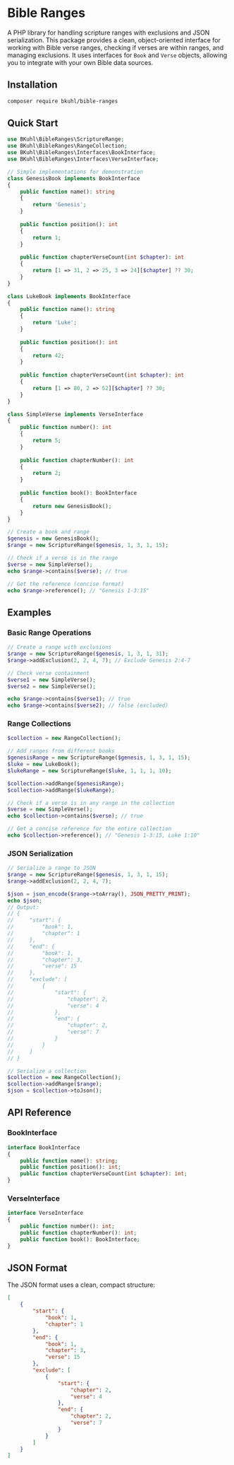 # Bible Ranges

A PHP library for handling scripture ranges with exclusions and JSON serialization. This package provides a clean, object-oriented interface for working with Bible verse ranges, checking if verses are within ranges, and managing exclusions. It uses interfaces for `Book` and `Verse` objects, allowing you to integrate with your own Bible data sources.

## Installation

```bash
composer require bkuhl/bible-ranges
```

## Quick Start

```php
use BKuhl\BibleRanges\ScriptureRange;
use BKuhl\BibleRanges\RangeCollection;
use BKuhl\BibleRanges\Interfaces\BookInterface;
use BKuhl\BibleRanges\Interfaces\VerseInterface;

// Simple implementations for demonstration
class GenesisBook implements BookInterface
{
    public function name(): string 
    { 
        return 'Genesis'; 
    }
    
    public function position(): int 
    { 
        return 1; 
    }
    
    public function chapterVerseCount(int $chapter): int 
    {
        return [1 => 31, 2 => 25, 3 => 24][$chapter] ?? 30;
    }
}

class LukeBook implements BookInterface
{
    public function name(): string 
    { 
        return 'Luke'; 
    }
    
    public function position(): int 
    { 
        return 42; 
    }
    
    public function chapterVerseCount(int $chapter): int 
    {
        return [1 => 80, 2 => 52][$chapter] ?? 30;
    }
}

class SimpleVerse implements VerseInterface
{
    public function number(): int 
    { 
        return 5; 
    }
    
    public function chapterNumber(): int 
    { 
        return 2; 
    }
    
    public function book(): BookInterface 
    { 
        return new GenesisBook(); 
    }
}

// Create a book and range
$genesis = new GenesisBook();
$range = new ScriptureRange($genesis, 1, 3, 1, 15);

// Check if a verse is in the range
$verse = new SimpleVerse();
echo $range->contains($verse); // true

// Get the reference (concise format)
echo $range->reference(); // "Genesis 1-3:15"
```

## Examples

### Basic Range Operations

```php
// Create a range with exclusions
$range = new ScriptureRange($genesis, 1, 3, 1, 31);
$range->addExclusion(2, 2, 4, 7); // Exclude Genesis 2:4-7

// Check verse containment
$verse1 = new SimpleVerse();
$verse2 = new SimpleVerse();

echo $range->contains($verse1); // true
echo $range->contains($verse2); // false (excluded)
```

### Range Collections

```php
$collection = new RangeCollection();

// Add ranges from different books
$genesisRange = new ScriptureRange($genesis, 1, 3, 1, 15);
$luke = new LukeBook();
$lukeRange = new ScriptureRange($luke, 1, 1, 1, 10);

$collection->addRange($genesisRange);
$collection->addRange($lukeRange);

// Check if a verse is in any range in the collection
$verse = new SimpleVerse();
echo $collection->contains($verse); // true

// Get a concise reference for the entire collection
echo $collection->reference(); // "Genesis 1-3:15, Luke 1:10"
```

### JSON Serialization

```php
// Serialize a range to JSON
$range = new ScriptureRange($genesis, 1, 3, 1, 15);
$range->addExclusion(2, 2, 4, 7);

$json = json_encode($range->toArray(), JSON_PRETTY_PRINT);
echo $json;
// Output:
// {
//     "start": {
//         "book": 1,
//         "chapter": 1
//     },
//     "end": {
//         "book": 1,
//         "chapter": 3,
//         "verse": 15
//     },
//     "exclude": [
//         {
//             "start": {
//                 "chapter": 2,
//                 "verse": 4
//             },
//             "end": {
//                 "chapter": 2,
//                 "verse": 7
//             }
//         }
//     ]
// }

// Serialize a collection
$collection = new RangeCollection();
$collection->addRange($range);
$json = $collection->toJson();
```

## API Reference

### BookInterface

```php
interface BookInterface
{
    public function name(): string;
    public function position(): int;
    public function chapterVerseCount(int $chapter): int;
}
```

### VerseInterface

```php
interface VerseInterface
{
    public function number(): int;
    public function chapterNumber(): int;
    public function book(): BookInterface;
}
```

## JSON Format

The JSON format uses a clean, compact structure:

```json
[
    {
        "start": {
            "book": 1,
            "chapter": 1
        },
        "end": {
            "book": 1,
            "chapter": 3,
            "verse": 15
        },
        "exclude": [
            {
                "start": {
                    "chapter": 2,
                    "verse": 4
                },
                "end": {
                    "chapter": 2,
                    "verse": 7
                }
            }
        ]
    }
]
```
